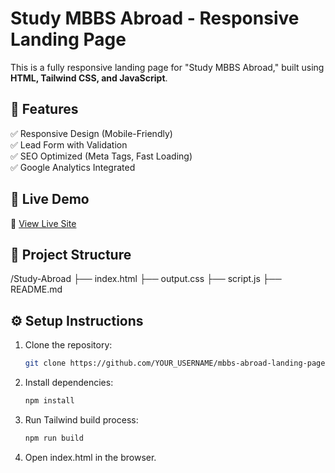 # Study MBBS Abroad - Responsive Landing Page

This is a fully responsive landing page for "Study MBBS Abroad," built using **HTML, Tailwind CSS, and JavaScript**.

## 🌟 Features
✅ Responsive Design (Mobile-Friendly)  
✅ Lead Form with Validation  
✅ SEO Optimized (Meta Tags, Fast Loading)  
✅ Google Analytics Integrated  

## 🚀 Live Demo
🔗 [View Live Site](https://study-mbbs-abroad-nine.vercel.app/)

## 📂 Project Structure
/Study-Abroad ├── index.html ├── output.css ├── script.js ├── README.md


## ⚙️ Setup Instructions
1. Clone the repository:
   ```sh
   git clone https://github.com/YOUR_USERNAME/mbbs-abroad-landing-page.git

2. Install dependencies:
   ```sh
   npm install
3. Run Tailwind build process:
   ```sh
   npm run build

4. Open index.html in the browser.
   
